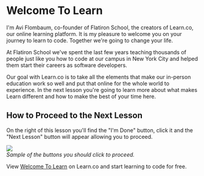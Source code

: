 # Welcome To Learn

I'm Avi Flombaum, co-founder of Flatiron School, the creators of Learn.co, our online learning platform. It is my pleasure to welcome you on your journey to learn to code. Together we're going to change your life.

At Flatiron School we've spent the last few years teaching thousands of people just like you how to code at our campus in New York City and helped them start their careers as software developers. 

Our goal with Learn.co is to take all the elements that make our in-person education work so well and put that online for the whole world to experience. In the next lesson you're going to learn more about what makes Learn different and how to make the best of your time here.

## How to Proceed to the Next Lesson

On the right of this lesson you'll find the "I'm Done" button, click it and the "Next Lesson" button will appear allowing you to proceed.

<p>
  <img src="http://learn-co-videos.s3.amazonaws.com/learn-co-orientation/doneandnext.png" align="center" style="margin: 0 auto; text-align: center"></br>
  <em>Sample of the buttons you should click to proceed.</em>
</p>


<p class='util--hide'>View <a href='https://learn.co/lessons/welcome-to-learn-1-b'>Welcome To Learn</a> on Learn.co and start learning to code for free.</p>
